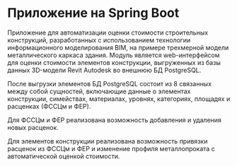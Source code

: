 # <diploma> Приложение на Spring Boot
  Приложение для автоматизации оценки стоимости строительных конструкций, разработанных с использованием технологии информационного моделирования BIM, на примере трехмерной модели металлического каркаса здания. Модуль является web-интерфейсом для оценки стоимости элементов конструкции, выгруженных из базы данных 3D-модели Revit Autodesk во внешнюю БД PostgreSQL.
  
  После выгрузки элементов БД PostgreSQL состоит из 8 связанных между собой сущностей, включающие данные о элементах конструкции, симействах, материалах, уровнях, категориях, площадях и расценках (ФССЦм и ФЕР).
  
  Для ФССЦм и ФЕР реализована возможность добавления и удаления новых расценок.
  
  Для элементов конструкции реализована возможность привязки расценок из ФССЦм и ФЕР и изменение профиля металлопроката с автоматической оценкой стоимости.

  
